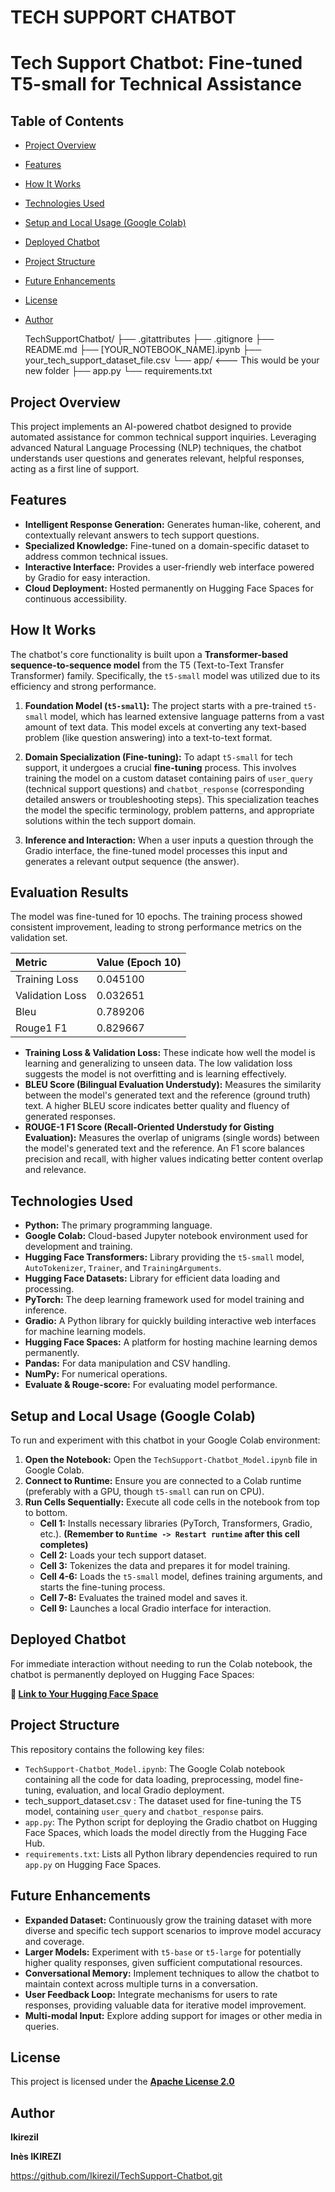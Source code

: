 # TECH SUPPORT CHATBOT


# Tech Support Chatbot: Fine-tuned T5-small for Technical Assistance

## Table of Contents
- [Project Overview](#project-overview)
- [Features](#features)
- [How It Works](#how-it-works)
- [Technologies Used](#technologies-used)
- [Setup and Local Usage (Google Colab)](#setup-and-local-usage-google-colab)
- [Deployed Chatbot](#deployed-chatbot)
- [Project Structure](#project-structure)
- [Future Enhancements](#future-enhancements)
- [License](#license)
- [Author](#author)

  TechSupportChatbot/
├── .gitattributes
├── .gitignore
├── README.md
├── [YOUR_NOTEBOOK_NAME].ipynb
├── your_tech_support_dataset_file.csv
└── app/                 <--- This would be your new folder
    ├── app.py
    └── requirements.txt

## Project Overview

This project implements an AI-powered chatbot designed to provide automated assistance for common technical support inquiries. Leveraging advanced Natural Language Processing (NLP) techniques, the chatbot understands user questions and generates relevant, helpful responses, acting as a first line of support.

## Features

* **Intelligent Response Generation:** Generates human-like, coherent, and contextually relevant answers to tech support questions.
* **Specialized Knowledge:** Fine-tuned on a domain-specific dataset to address common technical issues.
* **Interactive Interface:** Provides a user-friendly web interface powered by Gradio for easy interaction.
* **Cloud Deployment:** Hosted permanently on Hugging Face Spaces for continuous accessibility.

## How It Works

The chatbot's core functionality is built upon a **Transformer-based sequence-to-sequence model** from the T5 (Text-to-Text Transfer Transformer) family. Specifically, the `t5-small` model was utilized due to its efficiency and strong performance.

1.  **Foundation Model (`t5-small`):** The project starts with a pre-trained `t5-small` model, which has learned extensive language patterns from a vast amount of text data. This model excels at converting any text-based problem (like question answering) into a text-to-text format.

2.  **Domain Specialization (Fine-tuning):** To adapt `t5-small` for tech support, it undergoes a crucial **fine-tuning** process. This involves training the model on a custom dataset containing pairs of `user_query` (technical support questions) and `chatbot_response` (corresponding detailed answers or troubleshooting steps). This specialization teaches the model the specific terminology, problem patterns, and appropriate solutions within the tech support domain.

3.  **Inference and Interaction:** When a user inputs a question through the Gradio interface, the fine-tuned model processes this input and generates a relevant output sequence (the answer).

## Evaluation Results

The model was fine-tuned for 10 epochs. The training process showed consistent improvement, leading to strong performance metrics on the validation set.

| Metric        | Value (Epoch 10) |
| :------------ | :--------------- |
| Training Loss | 0.045100         |
| Validation Loss | 0.032651       |
| Bleu          | 0.789206         |
| Rouge1 F1     | 0.829667         |

* **Training Loss & Validation Loss:** These indicate how well the model is learning and generalizing to unseen data. The low validation loss suggests the model is not overfitting and is learning effectively.
* **BLEU Score (Bilingual Evaluation Understudy):** Measures the similarity between the model's generated text and the reference (ground truth) text. A higher BLEU score indicates better quality and fluency of generated responses.
* **ROUGE-1 F1 Score (Recall-Oriented Understudy for Gisting Evaluation):** Measures the overlap of unigrams (single words) between the model's generated text and the reference. An F1 score balances precision and recall, with higher values indicating better content overlap and relevance.

## Technologies Used

* **Python:** The primary programming language.
* **Google Colab:** Cloud-based Jupyter notebook environment used for development and training.
* **Hugging Face Transformers:** Library providing the `t5-small` model, `AutoTokenizer`, `Trainer`, and `TrainingArguments`.
* **Hugging Face Datasets:** Library for efficient data loading and processing.
* **PyTorch:** The deep learning framework used for model training and inference.
* **Gradio:** A Python library for quickly building interactive web interfaces for machine learning models.
* **Hugging Face Spaces:** A platform for hosting machine learning demos permanently.
* **Pandas:** For data manipulation and CSV handling.
* **NumPy:** For numerical operations.
* **Evaluate & Rouge-score:** For evaluating model performance.

## Setup and Local Usage (Google Colab)

To run and experiment with this chatbot in your Google Colab environment:

1.  **Open the Notebook:** Open the `TechSupport-Chatbot_Model.ipynb` file in Google Colab.
2.  **Connect to Runtime:** Ensure you are connected to a Colab runtime (preferably with a GPU, though `t5-small` can run on CPU).
3.  **Run Cells Sequentially:** Execute all code cells in the notebook from top to bottom.
    * **Cell 1:** Installs necessary libraries (PyTorch, Transformers, Gradio, etc.). **(Remember to `Runtime -> Restart runtime` after this cell completes)**
    * **Cell 2:** Loads your tech support dataset.
    * **Cell 3:** Tokenizes the data and prepares it for model training.
    * **Cell 4-6:** Loads the `t5-small` model, defines training arguments, and starts the fine-tuning process.
    * **Cell 7-8:** Evaluates the trained model and saves it.
    * **Cell 9:** Launches a local Gradio interface for interaction.

## Deployed Chatbot

For immediate interaction without needing to run the Colab notebook, the chatbot is permanently deployed on Hugging Face Spaces:

**🔗 [Link to Your Hugging Face Space](https://huggingface.co/spaces/ikirezii/inesii)**



## Project Structure

This repository contains the following key files:

* `TechSupport-Chatbot_Model.ipynb`: The Google Colab notebook containing all the code for data loading, preprocessing, model fine-tuning, evaluation, and local Gradio deployment.
*  tech_support_dataset.csv
 : The dataset used for fine-tuning the T5 model, containing `user_query` and `chatbot_response` pairs.
* `app.py`: The Python script for deploying the Gradio chatbot on Hugging Face Spaces, which loads the model directly from the Hugging Face Hub.
* `requirements.txt`: Lists all Python library dependencies required to run `app.py` on Hugging Face Spaces.


## Future Enhancements

* **Expanded Dataset:** Continuously grow the training dataset with more diverse and specific tech support scenarios to improve model accuracy and coverage.
* **Larger Models:** Experiment with `t5-base` or `t5-large` for potentially higher quality responses, given sufficient computational resources.
* **Conversational Memory:** Implement techniques to allow the chatbot to maintain context across multiple turns in a conversation.
* **User Feedback Loop:** Integrate mechanisms for users to rate responses, providing valuable data for iterative model improvement.
* **Multi-modal Input:** Explore adding support for images or other media in queries.

## License

This project is licensed under the **[Apache License 2.0](https://www.apache.org/licenses/LICENSE-2.0)** 

## Author

**IkireziI**

**Inès IKIREZI**

https://github.com/IkireziI/TechSupport-Chatbot.git

